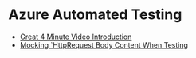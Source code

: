 # Azure Automated Testing

- [Great 4 Minute Video Introduction](https://www.youtube.com/watch?v=UuM1m8WZxjw)
- [Mocking `HttpRequest Body Content When Testing](http://dontcodetired.com/blog/post/Mocking-HttpRequest-Body-Content-When-Testing-Azure-Function-HTTP-Trigger-Functions)
